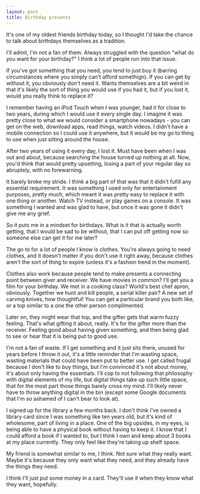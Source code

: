 ```yaml
---
layout: post
title: Birthday presents
---
```


It's one of my oldest friends birthday today, so I thought I'd take the chance
to talk about birthdays themselves as a tradition.

I'll admit, I'm not a fan of them. Always struggled with the question "what 
do you want for your birthday?" I think a lot of people run into that issue.

If you've got something that you need, you tend to just buy it (barring 
circumstances where you simply can't afford somethign). If you can get by 
without it, you obviously don't need it. Wants themselves are a bit weird in 
that it's likely the sort of thing you would use if you had it, but if you lost
it, would you really think to replace it?

I remember having an iPod Touch when I was younger, had it for close to two 
years, during which I would use it every single day. I imagine it was pretty 
close to what we would consider a smartphone nowadays - you can get on the web,
download apps, read things, watch videos. I didn't have a mobile connection so
I could use it anywhere, but it would be my go to thing to use when just 
sitting around the house.

After two years of using it every day, I lost it. Must have been when I was out
and about, because searching the house turned up nothing at all. Now, you'd
think that would pretty upsetting, losing a part of your regular day so 
abruptely, with no forewarning.

It barely broke my stride. I think a big part of that was that it didn't fufill
any essential requirement. It was something I used only for entertainment 
purposes, pretty much, which meant it was pretty easy to replace it with one 
thing or another. Watch TV instead, or play games on a console. It was 
something I wanted and was glad to have, but once it was gone it didn't give me
any grief.

So it puts me in a mindset for birthdays. What is it that is actually worth 
getting, that I would be sad to be without, that I can put off getting now so
someone else can get it for me later?

The go to for a lot of people I know is clothes. You're always going to need 
clothes, and it doesn't matter if you don't use it right away, because clothes 
aren't the sort of thing to expire (unless it's a fashion trend in the moment).

Clothes also work because people tend to make presents a connecting point 
between giver and receiver. We have movies in common? I'll get you a film for 
your birthday. We met in a cooking class? World's best chef apron, obviously.
Together we hunt and kill people, a serial killer pair? A new set of carving 
knives, how thoughtful! You can get a particular brand you both like, or a 
top similar to a one the other person complimented.

Later on, they might wear that top, and the gifter gets that warm fuzzy 
feeling. That's what gifting it about, really. It's for the gifter more than 
the receiver. Feeling good about having given something, and then being glad 
to see or hear that it is being put to good use.

I'm not a fan of waste. If I get something and it just sits there, unused for 
years before I throw it out, it's a little reminder that I'm wasting space, 
wasting materials that could have been put to better use. I get called frugal 
because I don't like to buy things, but I'm convinced it's not about money, 
it's about only having the essentials. I'll cop to not following that 
philosophy with digital elements of my life, but digital things take up such 
little space, that for the most part those things barely cross my mind. I'll 
likely never have to throw anything digital in the bin (except some Google 
documents that I'm so ashamed of I can't bear to look at).

I signed up for the library a few months back. I don't think I've owned a 
library card since I was something like ten years old, but it's kind of 
wholesome, part of living in a place. One of the big upsides, in my eyes, is 
being able to have a physical book without having to keep it. I know that I 
could afford a book if I wanted to, but I think I own and keep about 3 books at
my place currently. They only feel like they're taking up shelf space.

My friend is somewhat similar to me, I think. Not sure what they really want. 
Maybe it's because they only want what they need, and they already have the 
things they need.

I think I'll just put some money in a card. They'll use it when they know what 
they want, hopefully.
